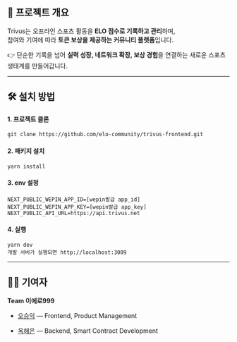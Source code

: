 ## 🚀 프로젝트 개요

Trivus는 오프라인 스포츠 활동을 **ELO 점수로 기록하고 관리**하며,  
참여와 기여에 따라 **토큰 보상을 제공하는 커뮤니티 플랫폼**입니다.

👉 단순한 기록을 넘어 **실력 성장, 네트워크 확장, 보상 경험**을 연결하는 새로운 스포츠 생태계를 만들어갑니다.

---

## 🛠 설치 방법

#### 1. 프로젝트 클론

```
git clone https://github.com/elo-community/trivus-frontend.git
```

#### 2. 패키지 설치

```
yarn install
```

#### 3. env 설정

```
NEXT_PUBLIC_WEPIN_APP_ID=[wepin발급 app_id]
NEXT_PUBLIC_WEPIN_APP_KEY=[wepin발급 app_key]
NEXT_PUBLIC_API_URL=https://api.trivus.net
```

#### 4. 실행

```
yarn dev
개발 서버가 실행되면 http://localhost:3009
```

---

## 👨‍💻 기여자

**Team 이에로999**

- [오승익](https://github.com/seung-ik) — Frontend, Product Management

- [옥해은](https://github.com/dhrgodms) — Backend, Smart Contract Development
